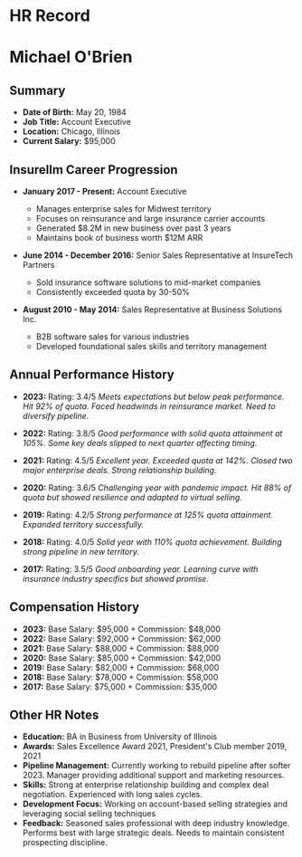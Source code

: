 # HR Record

# Michael O'Brien

## Summary
- **Date of Birth:** May 20, 1984
- **Job Title:** Account Executive
- **Location:** Chicago, Illinois
- **Current Salary:** $95,000

## Insurellm Career Progression
- **January 2017 - Present:** Account Executive
  - Manages enterprise sales for Midwest territory
  - Focuses on reinsurance and large insurance carrier accounts
  - Generated $8.2M in new business over past 3 years
  - Maintains book of business worth $12M ARR

- **June 2014 - December 2016:** Senior Sales Representative at InsureTech Partners
  - Sold insurance software solutions to mid-market companies
  - Consistently exceeded quota by 30-50%

- **August 2010 - May 2014:** Sales Representative at Business Solutions Inc.
  - B2B software sales for various industries
  - Developed foundational sales skills and territory management

## Annual Performance History
- **2023:** Rating: 3.4/5
  *Meets expectations but below peak performance. Hit 92% of quota. Faced headwinds in reinsurance market. Need to diversify pipeline.*

- **2022:** Rating: 3.8/5
  *Good performance with solid quota attainment at 105%. Some key deals slipped to next quarter affecting timing.*

- **2021:** Rating: 4.5/5
  *Excellent year. Exceeded quota at 142%. Closed two major enterprise deals. Strong relationship building.*

- **2020:** Rating: 3.6/5
  *Challenging year with pandemic impact. Hit 88% of quota but showed resilience and adapted to virtual selling.*

- **2019:** Rating: 4.2/5
  *Strong performance at 125% quota attainment. Expanded territory successfully.*

- **2018:** Rating: 4.0/5
  *Solid year with 110% quota achievement. Building strong pipeline in new territory.*

- **2017:** Rating: 3.5/5
  *Good onboarding year. Learning curve with insurance industry specifics but showed promise.*

## Compensation History
- **2023:** Base Salary: $95,000 + Commission: $48,000
- **2022:** Base Salary: $92,000 + Commission: $62,000
- **2021:** Base Salary: $88,000 + Commission: $88,000
- **2020:** Base Salary: $85,000 + Commission: $42,000
- **2019:** Base Salary: $82,000 + Commission: $68,000
- **2018:** Base Salary: $78,000 + Commission: $58,000
- **2017:** Base Salary: $75,000 + Commission: $35,000

## Other HR Notes
- **Education:** BA in Business from University of Illinois
- **Awards:** Sales Excellence Award 2021, President's Club member 2019, 2021
- **Pipeline Management:** Currently working to rebuild pipeline after softer 2023. Manager providing additional support and marketing resources.
- **Skills:** Strong at enterprise relationship building and complex deal negotiation. Experienced with long sales cycles.
- **Development Focus:** Working on account-based selling strategies and leveraging social selling techniques
- **Feedback:** Seasoned sales professional with deep industry knowledge. Performs best with large strategic deals. Needs to maintain consistent prospecting discipline.
